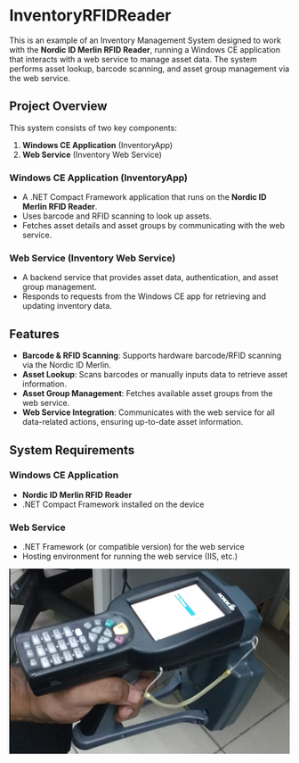 # InventoryRFIDReader

This is an example of an Inventory Management System designed to work with the **Nordic ID Merlin RFID Reader**, running a Windows CE application that interacts with a web service to manage asset data. The system performs asset lookup, barcode scanning, and asset group management via the web service.

## Project Overview

This system consists of two key components:
1. **Windows CE Application** (InventoryApp)
2. **Web Service** (Inventory Web Service)

### Windows CE Application (InventoryApp)
- A .NET Compact Framework application that runs on the **Nordic ID Merlin RFID Reader**.
- Uses barcode and RFID scanning to look up assets.
- Fetches asset details and asset groups by communicating with the web service.

### Web Service (Inventory Web Service)
- A backend service that provides asset data, authentication, and asset group management.
- Responds to requests from the Windows CE app for retrieving and updating inventory data.

## Features

- **Barcode & RFID Scanning**: Supports hardware barcode/RFID scanning via the Nordic ID Merlin.
- **Asset Lookup**: Scans barcodes or manually inputs data to retrieve asset information.
- **Asset Group Management**: Fetches available asset groups from the web service.
- **Web Service Integration**: Communicates with the web service for all data-related actions, ensuring up-to-date asset information.

## System Requirements

### Windows CE Application
- **Nordic ID Merlin RFID Reader**
- .NET Compact Framework installed on the device

### Web Service
- .NET Framework (or compatible version) for the web service
- Hosting environment for running the web service (IIS, etc.)

![image info](./Images/nordic.png)
  
